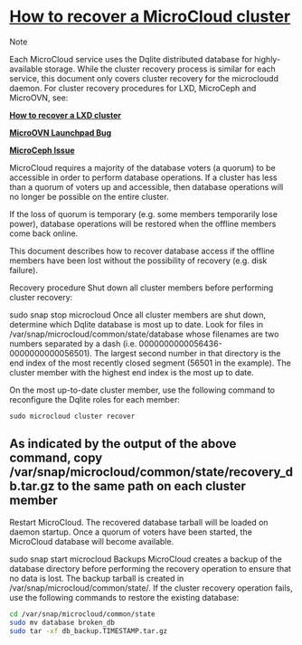 # **[How to recover a MicroCloud cluster](https://documentation.ubuntu.com/microcloud/latest/microcloud/how-to/recover/#howto-recover)**

Note

Each MicroCloud service uses the Dqlite distributed database for highly-available storage. While the cluster recovery process is similar for each service, this document only covers cluster recovery for the microcloudd daemon. For cluster recovery procedures for LXD, MicroCeph and MicroOVN, see:

**[How to recover a LXD cluster](https://documentation.ubuntu.com/microcloud/latest/lxd/howto/cluster_recover/#cluster-recover)**

**[MicroOVN Launchpad Bug](https://bugs.launchpad.net/microovn/+bug/2072377)**

**[MicroCeph Issue](https://github.com/canonical/microceph/issues/380)**

MicroCloud requires a majority of the database voters (a quorum) to be accessible in order to perform database operations. If a cluster has less than a quorum of voters up and accessible, then database operations will no longer be possible on the entire cluster.

If the loss of quorum is temporary (e.g. some members temporarily lose power), database operations will be restored when the offline members come back online.

This document describes how to recover database access if the offline members have been lost without the possibility of recovery (e.g. disk failure).

Recovery procedure
Shut down all cluster members before performing cluster recovery:

sudo snap stop microcloud
Once all cluster members are shut down, determine which Dqlite database is most up to date. Look for files in /var/snap/microcloud/common/state/database whose filenames are two numbers separated by a dash (i.e. 0000000000056436-0000000000056501). The largest second number in that directory is the end index of the most recently closed segment (56501 in the example). The cluster member with the highest end index is the most up to date.

On the most up-to-date cluster member, use the following command to reconfigure the Dqlite roles for each member:

`sudo microcloud cluster recover`

## As indicated by the output of the above command, copy /var/snap/microcloud/common/state/recovery_db.tar.gz to the same path on each cluster member

Restart MicroCloud. The recovered database tarball will be loaded on daemon startup. Once a quorum of voters have been started, the MicroCloud database will become available.

sudo snap start microcloud
Backups
MicroCloud creates a backup of the database directory before performing the recovery operation to ensure that no data is lost. The backup tarball is created in /var/snap/microcloud/common/state/. If the cluster recovery operation fails, use the following commands to restore the existing database:

```bash
cd /var/snap/microcloud/common/state
sudo mv database broken_db
sudo tar -xf db_backup.TIMESTAMP.tar.gz
```
